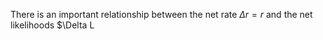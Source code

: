 There is an important relationship between the net rate $\Delta r=r$ and the net likelihoods $\Delta L 